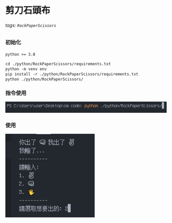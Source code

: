 # 剪刀石頭布

###### tags: `RockPaperScissors`

### 初始化

`python >= 3.8`

```cmd=
cd ./python/RockPaperScissors/requirements.txt
python -m venv env
pip install -r ./python/RockPaperScissors/requirements.txt
python ./python/RockPaperScissors/
```

### 指令使用

![指令使用](/.github/docs/images/python/RockPaperScissors/cmd.png)

### 使用

![使用](/.github/docs/images/python/RockPaperScissors/use.png)
